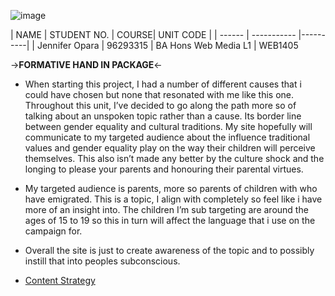 

![image](http://sharecare.nu/wp-content/uploads/sites/2/2015/05/ucplusdansk_forside_mockup-1024x376.jpg)


| NAME | STUDENT NO. | COURSE| UNIT CODE |
| ------ | ----------- |----------|
| Jennifer Opara  | 96293315 | BA Hons Web Media L1 | WEB1405


->**FORMATIVE HAND IN PACKAGE**<-

-  When starting this project, I had a number of different causes that i could have chosen but none that resonated with me like this one. Throughout this unit, I’ve decided to go along the path more so of talking about an unspoken topic rather than a cause. Its border line between gender equality and cultural traditions. My site hopefully will communicate to my targeted audience about the influence traditional values and gender equality play on the way their children will perceive themselves. This also isn’t made any better by the culture shock and the longing to please your parents and honouring their parental virtues. 
-  My targeted audience is parents, more so parents of children with who have emigrated. This is a topic,  I align with completely so feel like i have more of an insight into. The children I’m sub targeting are around the ages of 15 to 19 so this in turn will affect the language that i use on the campaign for. 
-  Overall the site is just to create awareness of the topic and to possibly instill that into peoples subconscious. 

-  [Content Strategy](https://docs.google.com/document/d/1OtDnkdDRsIz23JZoq-koQ1rIVHREqVx0ShfsArxp1T4/edit?usp=sharing)

